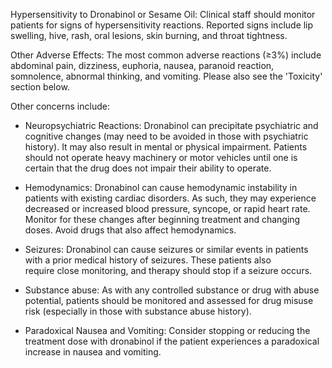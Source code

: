 Hypersensitivity to Dronabinol or Sesame Oil: Clinical staff should monitor patients for signs of hypersensitivity reactions. Reported signs include lip swelling, hive, rash, oral lesions, skin burning, and throat tightness.

Other Adverse Effects: The most common adverse reactions (≥3%) include abdominal pain, dizziness, euphoria, nausea, paranoid reaction, somnolence, abnormal thinking, and vomiting. Please also see the 'Toxicity' section below.

Other concerns include:

- Neuropsychiatric Reactions: Dronabinol can precipitate psychiatric and cognitive changes (may need to be avoided in those with psychiatric history). It may also result in mental or physical impairment. Patients should not operate heavy machinery or motor vehicles until one is certain that the drug does not impair their ability to operate.

- Hemodynamics: Dronabinol can cause hemodynamic instability in patients with existing cardiac disorders. As such, they may experience decreased or increased blood pressure, syncope, or rapid heart rate. Monitor for these changes after beginning treatment and changing doses. Avoid drugs that also affect hemodynamics.

- Seizures: Dronabinol can cause seizures or similar events in patients with a prior medical history of seizures. These patients also require close monitoring, and therapy should stop if a seizure occurs.

- Substance abuse: As with any controlled substance or drug with abuse potential, patients should be monitored and assessed for drug misuse risk (especially in those with substance abuse history).

- Paradoxical Nausea and Vomiting: Consider stopping or reducing the treatment dose with dronabinol if the patient experiences a paradoxical increase in nausea and vomiting.